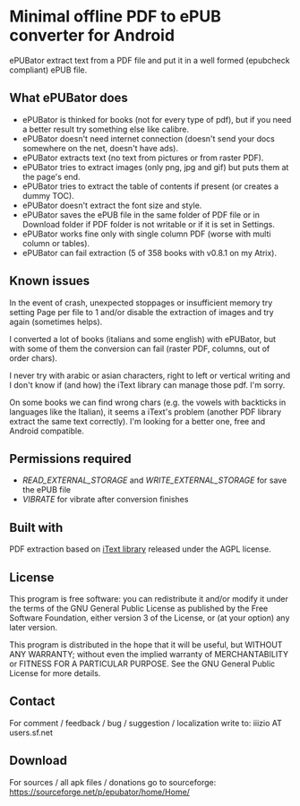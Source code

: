 # Minimal offline PDF to ePUB converter for Android

ePUBator extract text from a PDF file and put it in a well formed (epubcheck compliant) ePUB file.

## What ePUBator does
- ePUBator is thinked for books (not for every type of pdf), but if you need a better result try something else like calibre.
- ePUBator doesn't need internet connection (doesn't send your docs somewhere on the net, doesn't have ads).
- ePUBator extracts text (no text from pictures or from raster PDF).
- ePUBator tries to extract images (only png, jpg and gif) but puts them at the page's end.
- ePUBator tries to extract the table of contents if present (or creates a dummy TOC).
- ePUBator doesn't extract the font size and style.
- ePUBator saves the ePUB file in the same folder of PDF file or in Download folder if PDF folder is not writable or if it is set in Settings.
- ePUBator works fine only with single column PDF (worse with multi column or tables).
- ePUBator can fail extraction (5 of 358 books with v0.8.1 on my Atrix).

## Known issues
In the event of crash, unexpected stoppages or insufficient memory try setting Page per file to 1 and/or disable the extraction of images and try again (sometimes helps).

I converted a lot of books (italians and some english) with ePUBator, but with some of them the conversion can fail (raster PDF, columns, out of order chars).

I never try with arabic or asian characters, right to left or vertical writing and I don't know if (and how) the iText library can manage those pdf. I'm sorry.

On some books we can find wrong chars (e.g. the vowels with backticks in languages like the Italian), it seems a iText's problem (another PDF library extract the same text correctly). I'm looking for a better one, free and Android compatible.

## Permissions required
- *READ_EXTERNAL_STORAGE* and *WRITE_EXTERNAL_STORAGE* for save the ePUB file
- *VIBRATE* for vibrate after conversion finishes

## Built with
PDF extraction based on [iText library](http://itextpdf.com/) released under the AGPL license.

## License
This program is free software: you can redistribute it and/or modify it under the terms of the GNU General Public License as published by the Free Software Foundation, either version 3 of the License, or (at your option) any later version.

This program is distributed in the hope that it will be useful, but WITHOUT ANY WARRANTY; without even the implied warranty of MERCHANTABILITY or FITNESS FOR A PARTICULAR PURPOSE.  See the GNU General Public License for more details.

## Contact
For comment / feedback / bug / suggestion / localization write to: iiizio AT users.sf.net

## Download
For sources / all apk files / donations go to sourceforge: https://sourceforge.net/p/epubator/home/Home/